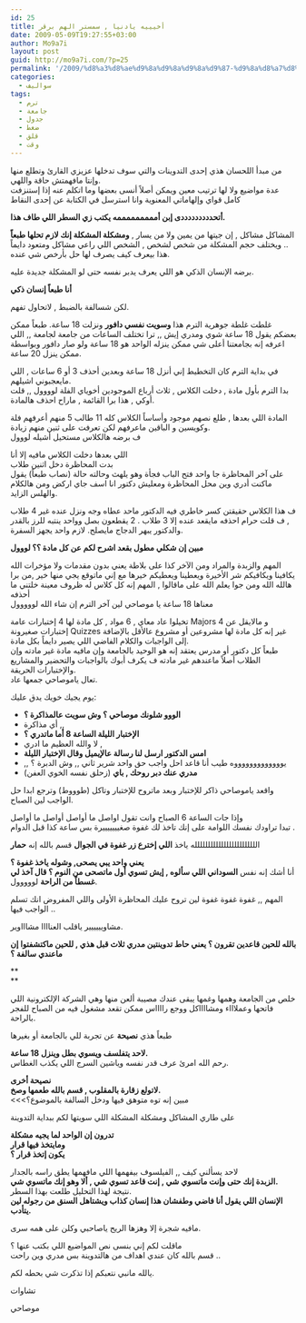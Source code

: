 ```yaml
---
id: 25
title: أخيييه يادنيا , سمستر الهم برقر
date: 2009-05-09T19:27:55+03:00
author: Mo9a7i
layout: post
guid: http://mo9a7i.com/?p=25
permalink: '/2009/%d8%a3%d8%ae%d9%8a%d9%8a%d9%8a%d9%87-%d9%8a%d8%a7%d8%af%d9%86%d9%8a%d8%a7-%d8%b3%d9%85%d8%b3%d8%aa%d8%b1-%d8%a7%d9%84%d9%87%d9%85-%d8%a8%d8%b1%d9%82%d8%b1/'
categories:
  - سواليف
tags:
  - ترم
  - جامعة
  - جدول
  - ضغط
  - قلق
  - وقت
---
```

من مبدأ اللحسان هذي إحدى التدوينات والتي سوف تدخلها عزيزي القارئ وتطلع منها وإنتا مافهمتش حاقة واللهي.  
عدة مواضيع ولا لها ترتيب معين ويمكن أصلاً أنسى بعضها وما اتكلم عنه إذا إستنزفت كامل قواي وإلهاماتي المعنوية وانا استرسل في الكتابة عن إحدى النقاط

**أتحدددددددددى إبن أمممممممممه يكتب زي السطر اللي طاف هذا.**

المشاكل مشاكل , إن جيتها من يمين ولا من يسار , **ومشكلة المشكلة إنك لازم تحلها طبعاً** .. ويختلف حجم المشكلة من شخص لشخص , الشخص اللي راعي مشاكل ومتعود دايماً هذا بيعرف كيف يصرف لها حل بأرخص شي عنده.

برضه الإنسان الذكي هو اللي يعرف يدبر نفسه حتى لو المشكلة جديدة عليه.

**أنا طبعاً إنسان ذكي**

لكن شسالفة بالضبط , لاتحاول تفهم.

غلطت غلطة جوهرية الترم هذا **وسويت نفسي دافور** ونزلت 18 ساعة. طبعاً ممكن بعضكم يقول 18 ساعة شوي ومدري إيش ,, ترا تختلف الساعات من جامعة لجامعة ,, اللي اعرفه إنه بجامعتنا أعلى شي ممكن ينزله الواحد هو 18 ساعة ولو صار دافور وبواسطة ممكن ينزل 20 ساعة.

في بداية الترم كان التخطيط إني أنزل 18 ساعة وبعدين أحذف 3 أو 6 ساعات , اللي مايعجبوني اشيلهم.  
بدا الترم بأول مادة , دخلت الكلاس , ثلاث أرباع الموجودين أخوياي الفلة لوووول ,, قلت أوكي , هذا برا القائمة , ماراح احذف هالمادة.

المادة اللي بعدها , طلع نصهم موجود وأساساً الكلاس كله 11 طالب 5 منهم أعرفهم فلة وكويسين و الباقين ماعرفهم لكن تعرفت على ثنين منهم زيادة.  
ف برضه هالكلاس مستحيل أشيله لووول

اللي بعدها دخلت الكلاس مافيه إلا أنا  
بدت المحاظرة دخل اثنين طلاب  
على آخر المحاظرة جا واحد فتح الباب فجأة وهو يلهث وحالته حالة (نصاب طبعاً) يقول ماكنت أدري وين محل المحاظرة ومعليش دكتور انا اسف جاي اركض ومن هالكلام والهلس الزايد.

ف هذا الكلاس حقيقتن كسر خاطري فيه الدكتور ماحد عطاه وجه ونزل عنده غير 4 طلاب , ف قلت حرام احذفه مايقعد عنده إلا 3 طلاب . 2 يقطعون بصل وواحد ينتبه للرز بالقدر والدكتور يبهر الدجاج مايصلح. لازم واحد يجهز السفرة.

**مبين إن شكلي مطول بقعد اشرح لكم عن كل مادة ؟؟ لووول**

المهم والزبدة والمراد ومن الآخر كذا على بلاطة يعني بدون مقدمات ولا مؤخرات الله يكافينا ويكافيكم شر الأخيرة ويعطينا ويعطيكم خيرها مع إني ماتوقع يجي منها خير ,من برا هالله الله ومن جوا يعلم الله على ماقالوا , المهم إنه كل كلاس له ظروف معينة خلتني ما أحذفه  
معناها 18 ساعة يا موصاحي لين آخر الترم إن شاء الله لووووول

تخيلوا عاد معاي , 6 مواد , كل مادة لها 4 إختبارات عامة Majors و مالايقل عن 4 إختبارات صغيرونة Quizzes غير إنه كل مادة لها مشروعين أو مشروع عالأقل بالإضافة إلى الواجبات والكلام الفاضي اللي يصير دايماً بكل مادة.  
طبعاً كل دكتور أو مدرس يعتقد إنه هو الوحيد بالجامعة وإن مافيه مادة غير مادته وإن الطلاب أصلاً ماعندهم غير مادته ف يكرف أبوك بالواجبات والتحضير والمشاريع والإختبارات الحريقة.  
تعال ياموصاحي جمعها عاد.

يوم يجيك خويك يدق عليك:

  * **الووو شلونك موصاحي ؟ وش سويت عالمذاكرة ؟** 
  * أي مذاكرة ,,
  * **الإختبار الليلة الساعة 8 أما ماتدري ؟**
  * لا والله العظيم ما ادري ,
  * **امس الدكتور ارسل لنا رسالة عالإيميل وقال الإختبار الليلة** 
  * ,, يوووووووووووووه طيب أنا قاعد احل واجب حق واحد شرير ثاني ,, وش الدبرة ؟
  * **مدري عنك دبر روحك , باي** (زحلق نفسه الخوي العفن)

واقعد ياموصاحي ذاكر للإختبار وبعد ماتروح للإختبار وتاكل (طوووط) وترجع ابدا حل الواجب لين الصباح.

وإذا جات الساعة 6 الصباح وانت تقول اواصل ما أواصل أواصل ما أواصل  
تبدا تراودك نفسك اللوامة على إنك تاخذ لك غفوة صغيييييييرة بس ساعة كذا قبل الدوام .

الللللللللللللللللللللللله ياخذ **اللي إخترع زر غفوة في الجوال** قسم بالله إنه **حمار**

**يعني واحد يبي يصحى, وشوله ياخذ غفوة ؟**  
أنا أشك إنه نفس **السوداني اللي سألوه , إيش تسوي أول ماتصحى من النوم ؟ قال آخذ لي غسطاً من الراحة** لووووول.

المهم ,, غفوة غفوة غفوة لين تروح عليك المحاظرة الأولى واللي المفروض انك تسلم الواجب فيها ..

مشاويييييير ياقلب العناااا مشاااوير.

**بالله للحين قاعدين تقرون ؟ يعني حاط تدوينتين مدري ثلاث قبل هذي , للحين ماكتشفتوا إن ماعندي سالفة ؟**

**  
** 

خلص من الجامعة وهمها وغمها يبقى عندك مصيبة ألعن منها وهي الشركة الإلكترونية اللي فاتحها وعملاااء ومشااااكل ووجع رااااس ممكن تقعد مشغول فيه من الصباح للفجر بالراحة.

طبعاً هذي **نصيحة** عن تجربة للي بالجامعة أو بغيرها

**لاحد يتفلسف ويسوي بطل وينزل 18 ساعة.**  
رحم الله امرئ عرف قدر نفسه وياشين السرج اللي يكذب الغطاس.

**نصيحة أخرى  
لاتولع زقارة بالمقلوب , قسم بالله طعمها وصخ.**  
<<<مبين إنه توه متوهق فيها ودخل السالفة بالموضوع؟

على طاري المشاكل ومشكلة المشكلة اللي سويتها لكم ببداية التدوينة

**تدرون إن الواحد لما يجيه مشكلة**  
 **ومايتخذ فيها قرار  
يكون إتخذ قرار ؟**

لاحد يسألني كيف ,, الفيلسوف بيفهمها اللي مافهمها يطق راسه بالجدار  
 **الزبدة إنك حتى وإنت ماتسوي شي , إنت قاعد تسوي شي , ألا وهو إنك ماتسوي شي.**  
نتيجة لهذا التحليل طلعت بهذا السطر.  
 **الإنسان اللي يقول أنا فاضي وطفشان هذا إنسان كذاب ويشتاهل السنق من رجوله لين يتأدب.**

مافيه شجرة إلا وهزها الريح ياصاحبي وكلن على همه سرى.

ماقلت لكم إني بنسى نص المواضيع اللي بكتب عنها ؟  
قسم بالله كان عندي اهداف من هالتدوينة بس مدري وين راحت ..

يالله مانبي نتعبكم إذا تذكرت شي بحطه لكم.

تشاوات

موصاحي